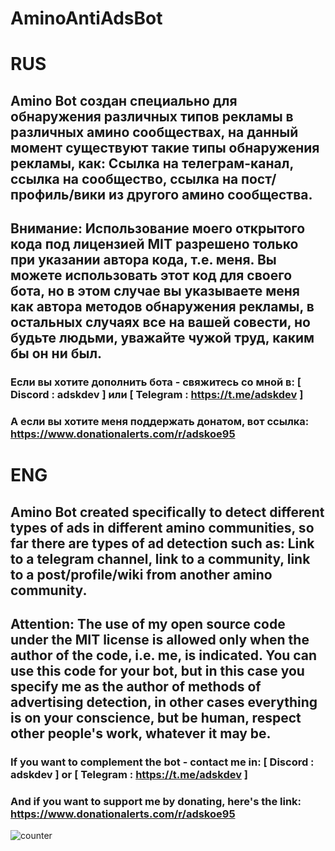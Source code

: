 # AminoAntiAdsBot

# RUS
## Amino Bot создан специально для обнаружения различных типов рекламы в различных амино сообществах, на данный момент существуют такие типы обнаружения рекламы, как: Ссылка на телеграм-канал, ссылка на сообщество, ссылка на пост/профиль/вики из другого амино сообщества.

## Внимание: Использование моего открытого кода под лицензией MIT разрешено только при указании автора кода, т.е. меня. Вы можете использовать этот код для своего бота, но в этом случае вы указываете меня как автора методов обнаружения рекламы, в остальных случаях все на вашей совести, но будьте людьми, уважайте чужой труд, каким бы он ни был.

### Если вы хотите дополнить бота - свяжитесь со мной в: [ Discord : adskdev ] или [ Telegram : https://t.me/adskdev ]
### А если вы хотите меня поддержать донатом, вот ссылка: https://www.donationalerts.com/r/adskoe95

# ENG
## Amino Bot created specifically to detect different types of ads in different amino communities, so far there are types of ad detection such as: Link to a telegram channel, link to a community, link to a post/profile/wiki from another amino community.

## Attention: The use of my open source code under the MIT license is allowed only when the author of the code, i.e. me, is indicated. You can use this code for your bot, but in this case you specify me as the author of methods of advertising detection, in other cases everything is on your conscience, but be human, respect other people's work, whatever it may be.

### If you want to complement the bot - contact me in: [ Discord : adskdev ] or [ Telegram : https://t.me/adskdev ]
### And if you want to support me by donating, here's the link: https://www.donationalerts.com/r/adskoe95  
  
![counter](https://count.getloli.com/@ysmmodelrepo?name=AminoAntiAdsBot&theme=gelbooru&padding=7&offset=0&align=top&scale=1&pixelated=1&darkmode=auto)
